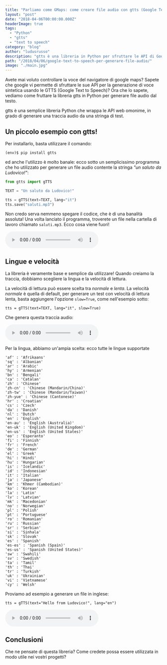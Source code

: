 ```yaml
---
title: "Parliamo come GMaps: come creare file audio con gtts (Google Text to Speech) in Python"
layout: "post"
date: "2018-04-06T00:00:00.000Z"
headerImage: true
tags:
  - "Python"
  - "gtts"
  - "text to speech"
category: "blog"
author: "ludusrusso"
description: "gtts è una libreria in Python per sfruttare le API di Google Text to Speech per generare file audio dal testo"
path: "/2018/04/06/google-text-to-speech-per-generare-file-audio/"
image: "./main.jpg"
---
```


Avete mai voluto controllare la voce del navigatore di google maps? Sapete che google vi permette
di sfruttare le sue API per la generazione di voce sintetica usando le GTTS (Google Text to Speech)?
Ora che lo sapete, vediamo come fruttare la libreria gtts in Python per generare file audio dal testo.

gtts è una semplice libreria Python che wrappa le API web omonime, in grado di generare una traccia audio da una stringa di test.

## Un piccolo esempio con gtts!

Per installarlo, basta utilizzare il comando:

```
(env)$ pip install gtts
```

ed anche l'utilizzo è molto banale: ecco sotto un semplicissimo programma che ho utilizzato per
generare un file audio contente la stringa _"un saluto da Ludovico!"_:

```python
from gtts import gTTS

TEXT = "Un saluto da Ludovico!"

tts = gTTS(text=TEXT, lang="it")
tts.save("saluti.mp3")
```

Non credo serva nemmeno spegare il codice, che è di una banalità assoluta!
Una volta lanciato il programma, troverete un file nella cartella di lavoro chiamato `saluti.mp3`.
Ecco cosa viene fuori!

<audio controls>
  <source src="/assets/audio/saluti.mp3" type="audio/ogg" />
  Il tuo browser non supporta gli elementi audio
</audio>

## Lingue e velocità

La libreria è veramente base e semplice da utilizzare! Quando creiamo la traccia, dobbiamo scegliere la lingua e la velocità di lettura.

La velocità di lettura può essere scelta tra _normale_ e _lenta_. La velocità _normale_ è quella di default, per generare un test con velocità di lettura lenta, basta aggiungere l'opzione `slow=True`, come nell'esempio sotto:

```
tts = gTTS(text=TEXT, lang="it", slow=True)
```

Che genera questa traccia audio:

<audio controls>
  <source src="/assets/audio/saluti_lento.mp3" type="audio/ogg" />
  Il tuo browser non supporta gli elementi audio
</audio>

Per la lingua, abbiamo un'ampia scelta: ecco tutte le lingue supportate

```
'af' : 'Afrikaans'
'sq' : 'Albanian'
'ar' : 'Arabic'
'hy' : 'Armenian'
'bn' : 'Bengali'
'ca' : 'Catalan'
'zh' : 'Chinese'
'zh-cn' : 'Chinese (Mandarin/China)'
'zh-tw' : 'Chinese (Mandarin/Taiwan)'
'zh-yue' : 'Chinese (Cantonese)'
'hr' : 'Croatian'
'cs' : 'Czech'
'da' : 'Danish'
'nl' : 'Dutch'
'en' : 'English'
'en-au' : 'English (Australia)'
'en-uk' : 'English (United Kingdom)'
'en-us' : 'English (United States)'
'eo' : 'Esperanto'
'fi' : 'Finnish'
'fr' : 'French'
'de' : 'German'
'el' : 'Greek'
'hi' : 'Hindi'
'hu' : 'Hungarian'
'is' : 'Icelandic'
'id' : 'Indonesian'
'it' : 'Italian'
'ja' : 'Japanese'
'km' : 'Khmer (Cambodian)'
'ko' : 'Korean'
'la' : 'Latin'
'lv' : 'Latvian'
'mk' : 'Macedonian'
'no' : 'Norwegian'
'pl' : 'Polish'
'pt' : 'Portuguese'
'ro' : 'Romanian'
'ru' : 'Russian'
'sr' : 'Serbian'
'si' : 'Sinhala'
'sk' : 'Slovak'
'es' : 'Spanish'
'es-es' : 'Spanish (Spain)'
'es-us' : 'Spanish (United States)'
'sw' : 'Swahili'
'sv' : 'Swedish'
'ta' : 'Tamil'
'th' : 'Thai'
'tr' : 'Turkish'
'uk' : 'Ukrainian'
'vi' : 'Vietnamese'
'cy' : 'Welsh'
```

Proviamo ad esempio a generare un file in inglese:

```
tts = gTTS(text="Hello from Ludovico!", lang="en")
```

<audio controls>
  <source src="/assets/audio/saluti_en.mp3" type="audio/ogg" />
  Il tuo browser non supporta gli elementi audio
</audio>

## Conclusioni

Che ne pensate di questa libreria? Come credete possa essere utilizzata in modo utile nei vostri progetti?
